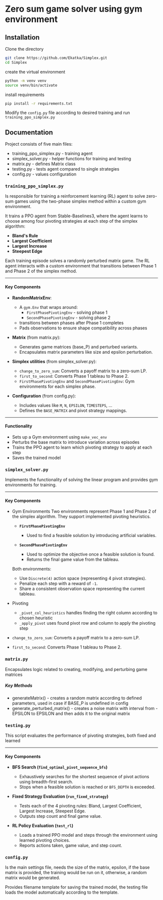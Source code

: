 # Zero sum game solver using gym environment

## Installation

Clone the directory
```bash
git clone https://github.com/Ekatka/Simplex.git
cd Simplex
```

create the virtual environment
```bash
python -m venv venv
source venv/bin/activate   
```

install requirements
```bash
pip install -r requirements.txt
```

Modify the `config.py` file according to desired training and run `training_ppo_simplex.py`

## Documentation
Project consists of five main files:

- training_ppo_simplex.py - training agent
- simplex_solver.py - helper functions for training and testing
- matrix.py - defines Matrix class
- testing.py - tests agent compared to single strategies
- config.py - values configuration

### `training_ppo_simplex.py`

 Is responsible for training a reinforcement learning (RL) agent to solve zero-sum games using the two-phase simplex method within a custom gym environment.

It trains a PPO agent from Stable-Baselines3, where the agent learns to choose among four pivoting strategies at each step of the simplex algorithm:

- **Bland's Rule**
- **Largest Coefficient**
- **Largest Increase**
- **Steepest Edge**

Each training episode solves a randomly perturbed matrix game. The RL agent interacts with a custom environment that transitions between Phase 1 and Phase 2 of the simplex method.

---

#### Key Components

- **RandomMatrixEnv**:
  - A `gym.Env` that wraps around:
    - `FirstPhasePivotingEnv` - solving phase 1
    - `SecondPhasePivotingEnv` - solving phase 2
  - transitions between phases after Phase 1 completes
  - Pads observations to ensure shape compatibility across phases

- **Matrix** (from matrix.py):
  - Generates game matrices (base_P) and perturbed variants.
  - Encapsulates matrix parameters like size and epsilon perturbation.

- **Simplex utilities** (from simplex_solver.py):
  - `change_to_zero_sum`: Converts a payoff matrix to a zero-sum LP.
  - `first_to_second`: Converts Phase 1 tableau to Phase 2.
  - `FirstPhasePivotingEnv` and `SecondPhasePivotingEnv`: Gym environments for each simplex phase.

- **Configuration** (from config.py):
  - Includes values like `M`, `N`, `EPSILON`, `TIMESTEPS`, ...
  - Defines the `BASE_MATRIX` and pivot strategy mappings.

---

####  Functionality

- Sets up a Gym environment using `make_vec_env`
- Perturbs the base matrix to introduce variation across episodes
- Trains the PPO agent to learn which pivoting strategy to apply at each step
- Saves the trained model 

### `simplex_solver.py`

Implements the functionality of solving the linear program and provides gym environments for training.  

----

#### Key Components

- Gym Environments
Two environments represent Phase 1 and Phase 2 of the simplex algorithm. They support implemented pivoting heuristics.

  - **`FirstPhasePivotingEnv`**
    - Used to find a feasible solution by introducing artificial variables.

  - **`SecondPhasePivotingEnv`**
    - Used to optimize the objective once a feasible solution is found.
    - Returns the final game value from the tableau.

  Both environments:
  - Use `Discrete(4)` action space (representing 4 pivot strategies).
  - Penalize each step with a reward of `-1`.
  - Share a consistent observation space representing the current tableau.
- Pivoting 
  - `_pivot_col_heuristics` handles finding the right column according to chosen heuristic
  - `_apply_pivot` uses found pivot row and column to apply the pivoting step
- `change_to_zero_sum`: Converts a payoff matrix to a zero-sum LP.
- `first_to_second`: Converts Phase 1 tableau to Phase 2.

### `matrix.py`

Encapsulates logic related to creating, modifying, and perturbing game matrices

##### Key Methods

- generateMatrix() - creates a random matrix according to defined parameters, used in case if BASE_P is undefined in config
- generate_perturbed_matrix() - creates a noise matrix with interval from -EPSILON to EPSILON and then adds it to the original matrix

### `testing.py`

This script evaluates the performance of pivoting strategies, both fixed and learned

---

#### Key Components

- **BFS Search (`find_optimal_pivot_sequence_bfs`)**
  - Exhaustively searches for the shortest sequence of pivot actions using breadth-first search.
  - Stops when a feasible solution is reached or `BFS_DEPTH` is exceeded.

- **Fixed Strategy Evaluation (`run_fixed_strategy`)**
  - Tests each of the 4 pivoting rules: Bland, Largest Coefficient, Largest Increase, Steepest Edge.
  - Outputs step count and final game value.

- **RL Policy Evaluation (`test_rl`)**
  - Loads a trained PPO model and steps through the environment using learned pivoting choices.
  - Reports actions taken, game value, and step count.


### `config.py`

Is the main settings file, needs the size of the matrix, epsilon, if the base matrix is provided, the training would be run on it, otherwise, a random matrix would be generated.

Provides filename template for saving the trained model, the testing file loads the model automatically according to the template.  

